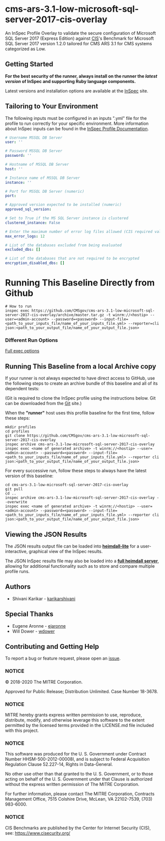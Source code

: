 # cms-ars-3.1-low-microsoft-sql-server-2017-cis-overlay

An InSpec Profile Overlay to validate the secure configuration of Microsoft SQL Server 2017 (Express Edition) against [CIS](https://www.cisecurity.org/cis-benchmarks/)'s Benchmark for Microsoft SQL Server 2017 version 1.2.0 tailored for CMS ARS 3.1 for CMS systems categorized as Low.

## Getting Started  

__For the best security of the runner, always install on the runner the _latest version_ of InSpec and supporting Ruby language components.__ 

Latest versions and installation options are available at the [InSpec](http://inspec.io/) site.

## Tailoring to Your Environment
The following inputs must be configured in an inputs ".yml" file for the profile to run correctly for your specific environment. More information about InSpec inputs can be found in the [InSpec Profile Documentation](https://www.inspec.io/docs/reference/profiles/).

```yaml
# Username MSSQL DB Server
user: ''

# Password MSSQL DB Server
password: ''

# Hostname of MSSQL DB Server
host: ''

# Instance name of MSSQL DB Server
instance: ''

# Port for MSSQL DB Server (numeric)
port: 

# Approved version expected to be installed (numeric)
approved_sql_version: 

# Set to True if the MS SQL Server instance is clustered
clustered_instance: False

# Enter the maximum number of error log files allowed (CIS required value is 12; this value is not hard-coded to allow for tailoring this profile to organizational requirements)
max_error_logs: 12

# List of the databases excluded from being evaluated
excluded_dbs: []

# List of the databases that are not required to be encrypted
encryption_disabled_dbs: []
```

# Running This Baseline Directly from Github

```
# How to run
inspec exec https://github.com/CMSgov/cms-ars-3.1-low-microsoft-sql-server-2017-cis-overlay/archive/master.tar.gz -t winrm://<hostip> --user=<admin-account> --password=<password> --input-file=<path_to_your_inputs_file/name_of_your_inputs_file.yml> --reporter=cli json:<path_to_your_output_file/name_of_your_output_file.json>
```

### Different Run Options

  [Full exec options](https://docs.chef.io/inspec/cli/#options-3)

## Running This Baseline from a local Archive copy 

If your runner is not always expected to have direct access to GitHub, use the following steps to create an archive bundle of this baseline and all of its dependent tests:

(Git is required to clone the InSpec profile using the instructions below. Git can be downloaded from the [Git](https://git-scm.com/book/en/v2/Getting-Started-Installing-Git) site.)

When the __"runner"__ host uses this profile baseline for the first time, follow these steps: 

```
mkdir profiles
cd profiles
git clone https://github.com/CMSgov/cms-ars-3.1-low-microsoft-sql-server-2017-cis-overlay
inspec archive cms-ars-3.1-low-microsoft-sql-server-2017-cis-overlay
inspec exec <name of generated archive> -t winrm://<hostip> --user=<admin-account> --password=<password> --input-file=<path_to_your_inputs_file/name_of_your_inputs_file.yml> --reporter cli json:<path_to_your_output_file/name_of_your_output_file.json>
```
For every successive run, follow these steps to always have the latest version of this baseline:

```
cd cms-ars-3.1-low-microsoft-sql-server-2017-cis-overlay
git pull
cd ..
inspec archive cms-ars-3.1-low-microsoft-sql-server-2017-cis-overlay --overwrite
inspec exec <name of generated archive> -t winrm://<hostip> --user=<admin-account> --password=<password> --input-file=<path_to_your_inputs_file/name_of_your_inputs_file.yml> --reporter cli json:<path_to_your_output_file/name_of_your_output_file.json>
```

## Viewing the JSON Results

The JSON results output file can be loaded into __[heimdall-lite](https://heimdall-lite.mitre.org/)__ for a user-interactive, graphical view of the InSpec results. 

The JSON InSpec results file may also be loaded into a __[full heimdall server](https://github.com/mitre/heimdall)__, allowing for additional functionality such as to store and compare multiple profile runs.

## Authors
* Shivani Karikar - [karikarshivani](https://github.com/karikarshivani)

## Special Thanks
* Eugene Aronne - [ejaronne](https://github.com/ejaronne)
* Will Dower - [wdower](https://github.com/wdower)

## Contributing and Getting Help
To report a bug or feature request, please open an [issue](https://github.com/mitre/oracle-mysql-ee-5.7-cis-baseline/issues/new).

### NOTICE

© 2018-2020 The MITRE Corporation.

Approved for Public Release; Distribution Unlimited. Case Number 18-3678.

### NOTICE
MITRE hereby grants express written permission to use, reproduce, distribute, modify, and otherwise leverage this software to the extent permitted by the licensed terms provided in the LICENSE.md file included with this project.

### NOTICE  

This software was produced for the U. S. Government under Contract Number HHSM-500-2012-00008I, and is subject to Federal Acquisition Regulation Clause 52.227-14, Rights in Data-General.  

No other use other than that granted to the U. S. Government, or to those acting on behalf of the U. S. Government under that Clause is authorized without the express written permission of The MITRE Corporation. 

For further information, please contact The MITRE Corporation, Contracts Management Office, 7515 Colshire Drive, McLean, VA  22102-7539, (703) 983-6000.  

### NOTICE

CIS Benchmarks are published by the Center for Internet Security (CIS), see: https://www.cisecurity.org/